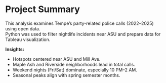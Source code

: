 # Project Summary

This analysis examines Tempe’s party-related police calls (2022–2025) using open data.  
Python was used to filter nightlife incidents near ASU and prepare data for Tableau visualization.

**Insights:**
- Hotspots centered near ASU and Mill Ave.
- Maple Ash and Riverside neighborhoods lead in total calls.
- Weekend nights (Fri/Sat) dominate, especially 10 PM–2 AM.
- Seasonal peaks align with spring semester months.

